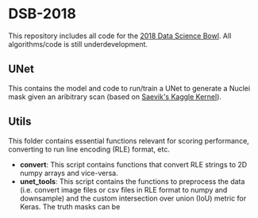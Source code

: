 # DSB-2018

This repository includes all code for the [2018 Data Science Bowl](https://www.kaggle.com/c/data-science-bowl-2018). All algorithms/code is still underdevelopment.

## UNet
This contains the model and code to run/train a UNet to generate a Nuclei mask given an aribitrary scan (based on [Saevik's Kaggle Kernel](https://www.kaggle.com/keegil/keras-u-net-starter-lb-0-277)).

## Utils
This folder contains essential functions relevant for scoring performance, converting to run line encoding (RLE) format, etc.
* **convert**: This script contains functions that convert RLE strings to 2D numpy arrays and vice-versa.
* **unet_tools**: This script contains the functions to preprocess the data (i.e. convert image files or csv files in RLE format to numpy and downsample) and the custom intersection over union (IoU) metric for Keras. The truth masks can be 
